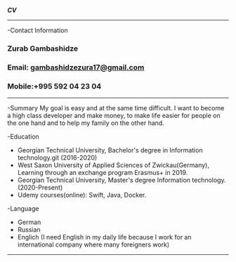 ***CV***

*****************************************
-Contact Information

### Zurab Gambashidze
### Email: gambashidzezura17@gmail.com 
### Mobile:+995 592 04 23 04

*****************************************
-Summary
My goal is easy and at the same time difficult. I want to become a high class developer and make money, to make life easier for people on the one hand and to help my family on the other hand.

-Education
* Georgian Technical University, Bachelor's degree in Information technology.git (2016-2020)
* West Saxon University of Applied Sciences of Zwickau(Germany), Learning through an exchange program Erasmus+ in 2019. 
* Georgian Technical University, Master's degree Information technology. (2020-Present)
* Udemy courses(online): Swift, Java, Docker.

-Language

* German
* Russian
* Englich (I need English in my daily life because I work for an international company where many foreigners work) 

********************************************************
